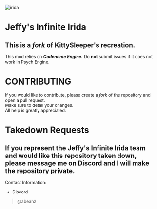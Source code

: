 ![irida](https://static.wikia.nocookie.net/fridaynightfunking/images/7/71/IridaLogo.png/revision/latest/scale-to-width/360?cb=20241214011302)
# Jeffy's Infinite Irida
This is a *fork* of KittySleeper's recreation.
---
This mod relies on ***Codename Engine.*** Do **not** submit issues if it does not work in Psych Engine.

# CONTRIBUTING
If you would like to contribute, please create a *fork* of the repository and open a pull request.  
Make sure to detail your changes.  
All help is greatly appreciated.  

# Takedown Requests
If you represent the Jeffy's Infinite Irida team and would like this repository taken down, please message me on Discord and I will make the repository private.  
---
Contact Information:
- Discord
>@abeanz
